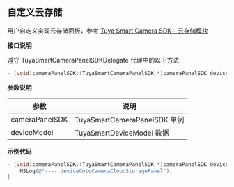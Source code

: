 ## 自定义云存储

用户自定义实现云存储面板，参考 [Tuya Smart Camera SDK - 云存储模块](https://tuyainc.github.io/tuyasmart_camera_ios_sdk_doc/zh-hans/resource/cloud_video.html)

**接口说明**

遵守  TuyaSmartCameraPanelSDKDelegate 代理中的以下方法:

```objective-c
- (void)cameraPanelSDK:(TuyaSmartCameraPanelSDK *)cameraPanelSDK deviceGotoCameraCloudStoragePanel:(TuyaSmartDeviceModel *)deviceModel;
```

**参数说明**

| 参数           | 说明                         |
| ------------- | --------------------------- |
| cameraPanelSDK | TuyaSmartCameraPanelSDK 单例 |
| deviceModel    | TuyaSmartDeviceModel 数据    |

**示例代码**

```objective-c
- (void)cameraPanelSDK:(TuyaSmartCameraPanelSDK *)cameraPanelSDK deviceGotoCameraCloudStoragePanel:(TuyaSmartDeviceModel *)deviceModel {
    NSLog(@"---- deviceGotoCameraCloudStoragePanel");
}
```

